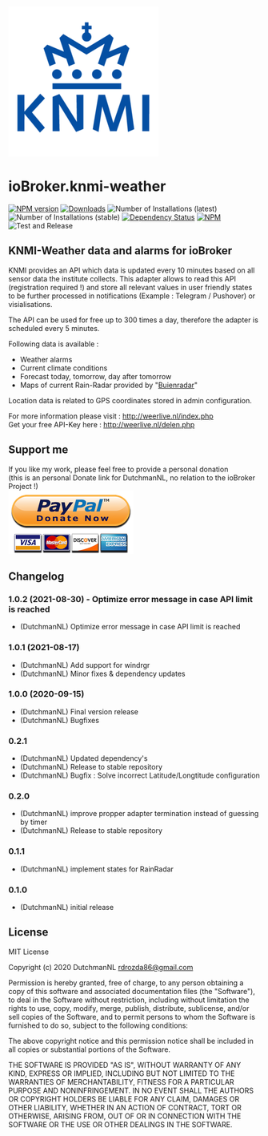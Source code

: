 ![Logo](admin/knmi-weather.png)
# ioBroker.knmi-weather

[![NPM version](http://img.shields.io/npm/v/iobroker.knmi-weather.svg)](https://www.npmjs.com/package/iobroker.knmi-weather)
[![Downloads](https://img.shields.io/npm/dm/iobroker.knmi-weather.svg)](https://www.npmjs.com/package/iobroker.knmi-weather)
![Number of Installations (latest)](http://iobroker.live/badges/knmi-weather-installed.svg)
![Number of Installations (stable)](http://iobroker.live/badges/knmi-weather-stable.svg)
[![Dependency Status](https://img.shields.io/david/DrozmotiX/ioBroker.knmi-weather.svg)](https://david-dm.org/DrozmotiX/ioBroker.knmi-weather)
[![NPM](https://nodei.co/npm/ioBroker.knmi-weather.png?downloads=true)](https://nodei.co/npm/ioBroker.knmi-weather/)  
![Test and Release](https://github.com/DrozmotiX/ioBroker.coronavirus-statistics/workflows/Test%20and%20Release/badge.svg)   

## KNMI-Weather data and alarms for ioBroker

KNMI provides an API which data is updated every 10 minutes based on all sensor data the institute collects.
This adapter allows to read this API (registration required !) and store all relevant values in user friendly states to be further processed in notifications (Example : Telegram / Pushover) or visialisations.

The API can be used for free up to 300 times a day, therefore the adapter is scheduled every 5 minutes.

Following data is available :

* Weather alarms
* Current climate conditions
* Forecast today, tomorrow, day after tomorrow
* Maps of current Rain-Radar provided by "[Buienradar](https://www.buienradar.nl)"

Location data is related to GPS coordinates stored in admin configuration.

For more information please visit : http://weerlive.nl/index.php  
Get your free API-Key here : http://weerlive.nl/delen.php

## Support me
If you like my work, please feel free to provide a personal donation  
(this is an personal Donate link for DutchmanNL, no relation to the ioBroker Project !)  
[![Donate](https://raw.githubusercontent.com/DrozmotiX/ioBroker.knmi-weather/master/admin/button.png)](http://paypal.me/DutchmanNL)

## Changelog
<!--
	Placeholder for the next version (at the beginning of the line):
	### __WORK IN PROGRESS__
-->
### 1.0.2 (2021-08-30) - Optimize error message in case API limit is reached
* (DutchmanNL) Optimize error message in case API limit is reached

### 1.0.1 (2021-08-17)
* (DutchmanNL) Add support for windrgr
* (DutchmanNL) Minor fixes & dependency updates

### 1.0.0 (2020-09-15)
* (DutchmanNL) Final version release
* (DutchmanNL) Bugfixes

### 0.2.1
* (DutchmanNL) Updated dependency's
* (DutchmanNL) Release to stable repository
* (DutchmanNL) Bugfix : Solve incorrect Latitude/Longtitude configuration

### 0.2.0
* (DutchmanNL) improve propper adapter termination instead of guessing by timer
* (DutchmanNL) Release to stable repository

### 0.1.1
* (DutchmanNL) implement states for RainRadar

### 0.1.0
* (DutchmanNL) initial release

## License
MIT License

Copyright (c) 2020 DutchmanNL <rdrozda86@gmail.com>

Permission is hereby granted, free of charge, to any person obtaining a copy
of this software and associated documentation files (the "Software"), to deal
in the Software without restriction, including without limitation the rights
to use, copy, modify, merge, publish, distribute, sublicense, and/or sell
copies of the Software, and to permit persons to whom the Software is
furnished to do so, subject to the following conditions:

The above copyright notice and this permission notice shall be included in all
copies or substantial portions of the Software.

THE SOFTWARE IS PROVIDED "AS IS", WITHOUT WARRANTY OF ANY KIND, EXPRESS OR
IMPLIED, INCLUDING BUT NOT LIMITED TO THE WARRANTIES OF MERCHANTABILITY,
FITNESS FOR A PARTICULAR PURPOSE AND NONINFRINGEMENT. IN NO EVENT SHALL THE
AUTHORS OR COPYRIGHT HOLDERS BE LIABLE FOR ANY CLAIM, DAMAGES OR OTHER
LIABILITY, WHETHER IN AN ACTION OF CONTRACT, TORT OR OTHERWISE, ARISING FROM,
OUT OF OR IN CONNECTION WITH THE SOFTWARE OR THE USE OR OTHER DEALINGS IN THE
SOFTWARE.
